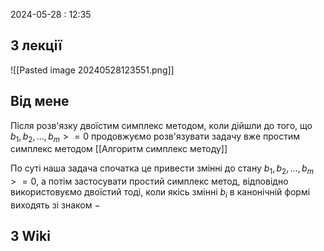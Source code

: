 2024-05-28 : 12:35

## З лекції 
![[Pasted image 20240528123551.png]]

## Від мене
Після розв'язку двоїстим симплекс методом, коли дійшли до того, що $b_1, b_2, ..., b_m>=0$ продовжуємо розв'язувати задачу вже простим симплекс методом [[Алгоритм симплекс методу]]

По суті наша задача спочатка це привести змінні до стану $b_1, b_2, ..., b_m>=0$, а потім застосувати простий симплекс метод, відповідно використовуємо двоїстий тоді, коли якісь змінні $b_i$ в канонічній формі виходять зі знаком $-$   
## З Wiki

